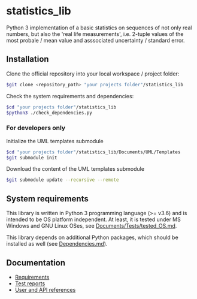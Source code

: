 # statistics_lib

Python 3 implementation of a basic statistics on sequences of not only real numbers, but also the 'real life measurements', i.e. 2-tuple values of the most probale / mean value and asssociated uncertainty / standard error.

## Installation

Clone the official repository into your local workspace / project folder:

```bash
$git clone <repository_path> "your projects folder"/statistics_lib
```

Check the system requirements and dependencies:

```bash
$cd "your projects folder"/statistics_lib
$python3 ./check_dependencies.py
```

### For developers only

Initialize the UML templates submodule

```bash
$cd "your projects folder"/statistics_lib/Documents/UML/Templates
$git submodule init
```

Download the content of the UML templates submodule

```bash
$git submodule update --recursive --remote
```

## System requirements

This library is written in Python 3 programming language (>= v3.6) and is intended to be OS platform independent. At least, it is tested under MS Windows and GNU Linux OSes, see [Documents/Tests/tested_OS.md](./Documents/Tests/tested_OS.md).

This library depends on additional Python packages, which should be installed as well (see [Dependencies.md](./Dependencies.md)).

## Documentation

* [Requirements](./Documents/Requirements/index.md)
* [Test reports](./Documents/Tests/index.md)
* [User and API references](./Documents/References/index.md)
